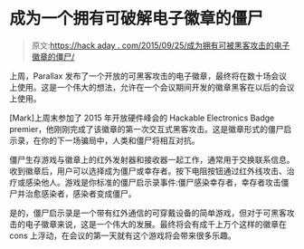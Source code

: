 # 成为一个拥有可破解电子徽章的僵尸

> 原文:[https://hack aday . com/2015/09/25/成为拥有可被黑客攻击的电子徽章的僵尸/](https://hackaday.com/2015/09/25/becoming-a-zombie-with-the-hackable-electronic-badge/)

上周，Parallax 发布了一个开放的可黑客攻击的电子徽章，最终将在数十场会议上使用。这是一个伟大的想法，允许在一个会议期间开发的徽章黑客在以后的会议上使用。

[Mark]上周末参加了 2015 年开放硬件峰会的 Hackable Electronics Badge premier，他刚刚完成了该徽章的第一次交互式黑客攻击。这是徽章形式的僵尸启示录，在你的下一场骗局中，人类和僵尸将相互对抗。

僵尸生存游戏与徽章上的红外发射器和接收器一起工作，通常用于交换联系信息。收到徽章后，用户可以选择成为僵尸或幸存者。按下电阻按钮通过红外线攻击、治疗或感染他人。游戏是你标准的僵尸启示录事件:僵尸感染幸存者，幸存者攻击僵尸并治愈感染者，感染者变成僵尸。

是的，僵尸启示录是一个带有红外通信的可穿戴设备的简单游戏，但对于可黑客攻击的电子徽章来说，这是一个伟大的发展。最终将会有成千上万个这样的徽章在 cons 上浮动，在会议的第一天就有这个游戏将会带来很多乐趣。
